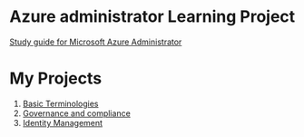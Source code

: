 # Azure administrator Learning Project

[Study guide for Microsoft Azure Administrator](https://learn.microsoft.com/en-us/credentials/certifications/resources/study-guides/az-104)

# My Projects 

1. [Basic Terminologies](https://github.com/Renjeeshrk/PublicRepo01/blob/8d51fb9b72b23628d08c6c776ac5164a188ed950/AzureAdmin/SourceFiles/azurebasics.md)
2. [Governance and compliance](https://github.com/Renjeeshrk/PublicRepo01/blob/c320ccbd938d7de07529c355525c1d7aff48b8b4/AzureAdmin/SourceFiles/Governance.md)
3. [Identity Management]()
